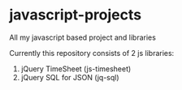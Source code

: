 javascript-projects
===================

All my javascript based project and libraries

Currently this repository consists of 2 js libraries:

1. jQuery TimeSheet (js-timesheet)
2. jQuery SQL for JSON (jq-sql)
